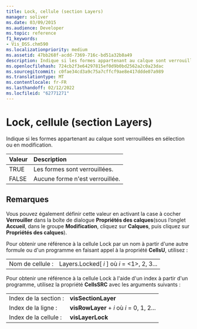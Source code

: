 ```yaml
---
title: Lock, cellule (section Layers)
manager: soliver
ms.date: 03/09/2015
ms.audience: Developer
ms.topic: reference
f1_keywords:
- Vis_DSS.chm590
ms.localizationpriority: medium
ms.assetid: 47bb268f-acdd-7369-716c-bd51a32b8a49
description: Indique si les formes appartenant au calque sont verrouillées en sélection ou en modification.
ms.openlocfilehash: 724cb2f3e64297815ef0d9b0bd2562a2c0a23dac
ms.sourcegitcommit: c0fae34cd3a9c75a7cffcf9ae8e417ddde07a989
ms.translationtype: MT
ms.contentlocale: fr-FR
ms.lasthandoff: 02/12/2022
ms.locfileid: "62771271"
---
```

# <a name="lock-cell-layers-section"></a>Lock, cellule (section Layers)

Indique si les formes appartenant au calque sont verrouillées en sélection ou en modification.
  
|**Valeur**|**Description**|
|:-----|:-----|
|TRUE  <br/> |Les formes sont verrouillées. |
|FALSE  <br/> |Aucune forme n'est verrouillée. |
   
## <a name="remarks"></a>Remarques

Vous pouvez également définir cette valeur en activant la case à cocher **Verrouiller** dans la boîte de dialogue **Propriétés des calques**(sous l’onglet **Accueil**, dans le groupe **Modification**, cliquez sur **Calques**, puis cliquez sur **Propriétés des calques**).
  
Pour obtenir une référence à la cellule Lock par un nom à partir d'une autre formule ou d'un programme en faisant appel à la propriété **CellsU**, utilisez : 
  
|||
|:-----|:-----|
|Nom de cellule :  <br/> |Layers.Locked[ *i*  ] où  *i*  = <1>, 2, 3... |
   
Pour obtenir une référence à la cellule Lock à l'aide d'un index à partir d'un programme, utilisez la propriété **CellsSRC** avec les arguments suivants : 
  
|||
|:-----|:-----|
|Index de la section :  <br/> |**visSectionLayer** <br/> |
|Index de la ligne :  <br/> |**visRowLayer** +   *i* où *i* = 0, 1, 2... |
|Index de la cellule :  <br/> |**visLayerLock** <br/> |
   


